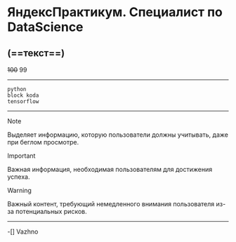 # ЯндексПрактикум. Специалист по DataScience

(==текст==)
---


~~100~~ 99

---

```
python
block koda
tensorflow
```


---


> [!NOTE]
> Выделяет информацию, которую пользователи должны учитывать, даже при беглом просмотре.

> [!IMPORTANT]
> Важная информация, необходимая пользователям для достижения успеха.

> [!WARNING]
> Важный контент, требующий немедленного внимания пользователя из-за потенциальных рисков.


---

-[] Vazhno
